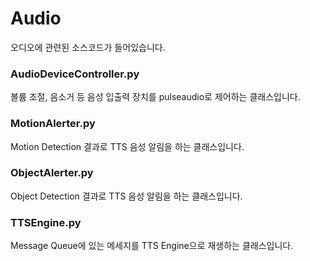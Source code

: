 # Audio

오디오에 관련된 소스코드가 들어있습니다.

### AudioDeviceController.py

볼륨 조절, 음소거 등 음성 입출력 장치를 pulseaudio로 제어하는 클래스입니다.

### MotionAlerter.py

Motion Detection 결과로 TTS 음성 알림을 하는 클래스입니다.

### ObjectAlerter.py

Object Detection 결과로 TTS 음성 알림을 하는 클래스입니다.

### TTSEngine.py

Message Queue에 있는 메세지를 TTS Engine으로 재생하는 클래스입니다.
